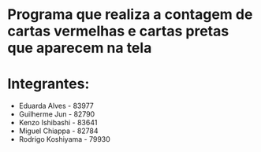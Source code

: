 # Programa que realiza a contagem de cartas vermelhas e cartas pretas que aparecem na tela
# Integrantes: 
  - Eduarda Alves - 83977
  - Guilherme Jun - 82790
  - Kenzo Ishibashi - 83641
  - Miguel Chiappa - 82784
  - Rodrigo Koshiyama - 79930